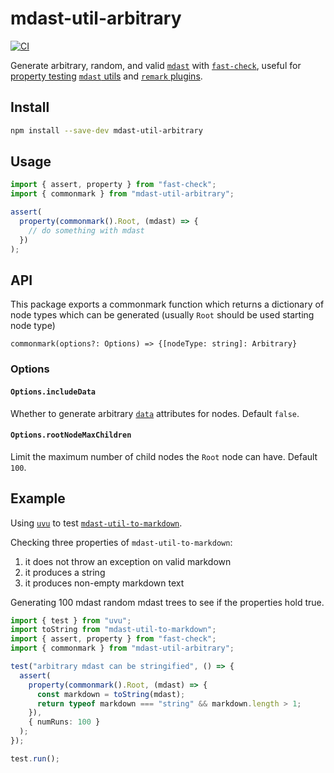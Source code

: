 # mdast-util-arbitrary

[![CI](https://github.com/ChristianMurphy/mdast-util-arbitrary/actions/workflows/main.yml/badge.svg?branch=main)](https://github.com/ChristianMurphy/mdast-util-arbitrary/actions/workflows/main.yml)

Generate arbitrary, random, and valid [`mdast`](https://github.com/syntax-tree/mdast) with [`fast-check`](https://github.com/dubzzz/fast-check), useful for [property testing](https://medium.com/criteo-engineering/introduction-to-property-based-testing-f5236229d237) [`mdast` utils](https://github.com/syntax-tree/mdast#list-of-utilities) and [`remark` plugins](https://github.com/remarkjs/remark/blob/main/doc/plugins.md#plugins).

## Install

```bash
npm install --save-dev mdast-util-arbitrary
```

## Usage

```ts
import { assert, property } from "fast-check";
import { commonmark } from "mdast-util-arbitrary";

assert(
  property(commonmark().Root, (mdast) => {
    // do something with mdast
  })
);
```

## API

This package exports a commonmark function which returns a dictionary of node types which can be generated (usually `Root` should be used starting node type)

`commonmark(options?: Options) => {[nodeType: string]: Arbitrary}`

### Options

#### `Options.includeData`

Whether to generate arbitrary [`data`](https://github.com/syntax-tree/unist#node) attributes for nodes. Default `false`.

#### `Options.rootNodeMaxChildren`

Limit the maximum number of child nodes the `Root` node can have. Default `100`.

## Example

Using [`uvu`](https://github.com/lukeed/uvu) to test [`mdast-util-to-markdown`](https://github.com/syntax-tree/mdast-util-to-markdown).

Checking three properties of `mdast-util-to-markdown`:

1. it does not throw an exception on valid markdown
2. it produces a string
3. it produces non-empty markdown text

Generating 100 mdast random mdast trees to see if the properties hold true.

```ts
import { test } from "uvu";
import toString from "mdast-util-to-markdown";
import { assert, property } from "fast-check";
import { commonmark } from "mdast-util-arbitrary";

test("arbitrary mdast can be stringified", () => {
  assert(
    property(commonmark().Root, (mdast) => {
      const markdown = toString(mdast);
      return typeof markdown === "string" && markdown.length > 1;
    }),
    { numRuns: 100 }
  );
});

test.run();
```
